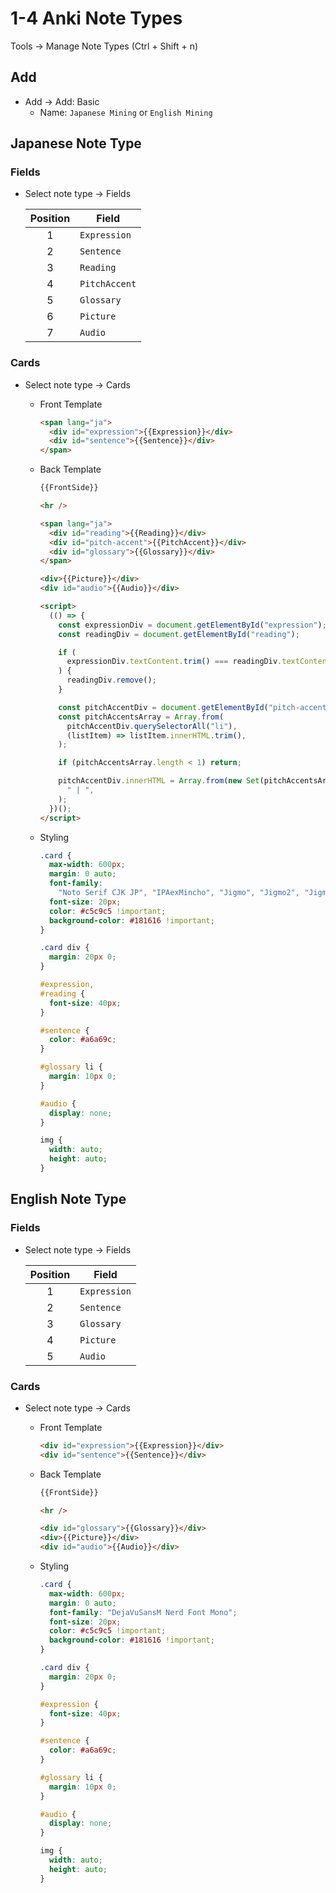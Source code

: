 # 1-4 Anki Note Types

Tools → Manage Note Types (Ctrl + Shift + n)

## Add

- Add → Add: Basic
  - Name: `Japanese Mining` or `English Mining`

## Japanese Note Type

### Fields

- Select note type → Fields

  | Position | Field         |
  | :------: | ------------- |
  |    1     | `Expression`  |
  |    2     | `Sentence`    |
  |    3     | `Reading`     |
  |    4     | `PitchAccent` |
  |    5     | `Glossary`    |
  |    6     | `Picture`     |
  |    7     | `Audio`       |

### Cards

- Select note type → Cards
  - Front Template

    ```html
    <span lang="ja">
      <div id="expression">{{Expression}}</div>
      <div id="sentence">{{Sentence}}</div>
    </span>
    ```

  - Back Template

    ```html
    {{FrontSide}}

    <hr />

    <span lang="ja">
      <div id="reading">{{Reading}}</div>
      <div id="pitch-accent">{{PitchAccent}}</div>
      <div id="glossary">{{Glossary}}</div>
    </span>

    <div>{{Picture}}</div>
    <div id="audio">{{Audio}}</div>

    <script>
      (() => {
        const expressionDiv = document.getElementById("expression");
        const readingDiv = document.getElementById("reading");

        if (
          expressionDiv.textContent.trim() === readingDiv.textContent.trim()
        ) {
          readingDiv.remove();
        }

        const pitchAccentDiv = document.getElementById("pitch-accent");
        const pitchAccentsArray = Array.from(
          pitchAccentDiv.querySelectorAll("li"),
          (listItem) => listItem.innerHTML.trim(),
        );

        if (pitchAccentsArray.length < 1) return;

        pitchAccentDiv.innerHTML = Array.from(new Set(pitchAccentsArray)).join(
          " | ",
        );
      })();
    </script>
    ```

  - Styling

    ```css
    .card {
      max-width: 600px;
      margin: 0 auto;
      font-family:
        "Noto Serif CJK JP", "IPAexMincho", "Jigmo", "Jigmo2", "Jigmo3";
      font-size: 20px;
      color: #c5c9c5 !important;
      background-color: #181616 !important;
    }

    .card div {
      margin: 20px 0;
    }

    #expression,
    #reading {
      font-size: 40px;
    }

    #sentence {
      color: #a6a69c;
    }

    #glossary li {
      margin: 10px 0;
    }

    #audio {
      display: none;
    }

    img {
      width: auto;
      height: auto;
    }
    ```

## English Note Type

### Fields

- Select note type → Fields

  | Position | Field        |
  | :------: | ------------ |
  |    1     | `Expression` |
  |    2     | `Sentence`   |
  |    3     | `Glossary`   |
  |    4     | `Picture`    |
  |    5     | `Audio`      |

### Cards

- Select note type → Cards
  - Front Template

    ```html
    <div id="expression">{{Expression}}</div>
    <div id="sentence">{{Sentence}}</div>
    ```

  - Back Template

    ```html
    {{FrontSide}}

    <hr />

    <div id="glossary">{{Glossary}}</div>
    <div>{{Picture}}</div>
    <div id="audio">{{Audio}}</div>
    ```

  - Styling

    ```css
    .card {
      max-width: 600px;
      margin: 0 auto;
      font-family: "DejaVuSansM Nerd Font Mono";
      font-size: 20px;
      color: #c5c9c5 !important;
      background-color: #181616 !important;
    }

    .card div {
      margin: 20px 0;
    }

    #expression {
      font-size: 40px;
    }

    #sentence {
      color: #a6a69c;
    }

    #glossary li {
      margin: 10px 0;
    }

    #audio {
      display: none;
    }

    img {
      width: auto;
      height: auto;
    }
    ```
